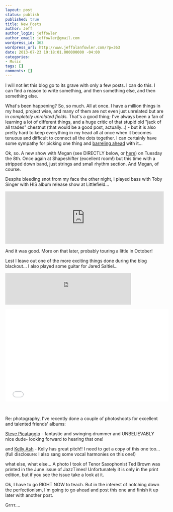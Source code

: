 ```yaml
---
layout: post
status: publish
published: true
title: New Posts
author: Jeff
author_login: jeffowler
author_email: jeffowler@gmail.com
wordpress_id: 363
wordpress_url: http://www.jeffalanfowler.com/?p=363
date: 2013-07-23 19:18:01.000000000 -04:00
categories:
- Music
tags: []
comments: []
---
```

I will not let this blog go to its grave with only a few posts. I can do this. I can find a reason to write something, and then something else, and then something else.

What's been happening? So, so much. All at once. I have a million things in my head, project wise, and many of them are not even just unrelated but are in <em>completely unrelated fields.</em> That's a good thing; I've always been a fan of learning a lot of different things, and a huge critic of that stupid old "jack of all trades" chestnut (that would be a good post, actually...) - but it is also pretty hard to keep everything in my head all at once when it becomes tenuous and difficult to connect all the dots together. I can certainly have some sympathy for picking one thing and <a href="https://www.google.com/search?%7Bgoogle:acceptedSuggestion%7Doq=do+a+barrel+roll&amp;sourceid=chrome&amp;ie=UTF-8&amp;q=do+a+barrel+roll">barreling ahead</a> with it...

Ok, so. A new show with Megan (see DIRECTLY below, or <a href="http://www.jeffalanfowler.com/?p=350">here</a>) on Tuesday the 8th. Once again at Shapeshifter (excellent room!) but this time with a stripped down band, just strings and small rhythm section. And Megan, of course.

Despite bleeding snot from my face the other night, I played bass with Toby Singer with HIS album release show at Littlefield...

<iframe width="100%" height="166" scrolling="no" frameborder="no" src="https://w.soundcloud.com/player/?url=http%3A%2F%2Fapi.soundcloud.com%2Ftracks%2F103107080"></iframe>

And it was good. More on that later, probably touring a little in October!

Lest I leave out one of the more exciting things done during the blog blackout... I also played some guitar for Jared Saltiel...

<iframe style="position: relative; display: block; width: 400px; height: 100px;" src="http://bandcamp.com/EmbeddedPlayer/v=2/album=1807630284/size=venti/bgcol=FFFFFF/linkcol=4285BB/transparent=true/" height="100" width="400" frameborder="0"></iframe>

<object width="520" height="293" classid="clsid:d27cdb6e-ae6d-11cf-96b8-444553540000" codebase="http://download.macromedia.com/pub/shockwave/cabs/flash/swflash.cab#version=6,0,40,0"><param name="allowFullScreen" value="true" /><param name="allowscriptaccess" value="always" /><param name="src" value="//www.youtube.com/v/ym4-ANTgYj4?version=3&amp;hl=en_US" /><param name="allowfullscreen" value="true" /><embed width="520" height="293" type="application/x-shockwave-flash" src="//www.youtube.com/v/ym4-ANTgYj4?version=3&amp;hl=en_US" allowFullScreen="true" allowscriptaccess="always" allowfullscreen="true" /></object>

&nbsp;

Re: photography, I've recently done a couple of photoshoots for excellent and talented friends' albums:

<a href="http://stevepicjazz.com/index.html">Steve Picataggio</a> - fantastic and swinging drummer and UNBELIEVABLY nice dude- looking forward to hearing that one!

and <a href="http://www.kellyashmusic.com/index">Kelly Ash</a> - Kelly has great pitch!! I need to get a copy of this one too... (full disclosure: I also sang some vocal harmonies on this one!)

what else, what else... A photo I took of Tenor Saxophonist Ted Brown was printed in the June issue of JazzTimes! Unfortunately it is only in the print edition, but if you see the issue take a look at it.

Ok, I have to go RIGHT NOW to teach. But in the interest of notching down the perfectionism, I'm going to go ahead and post this one and finish it up later with another post.

Grrrr....
